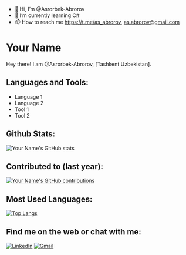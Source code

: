 - 👋 Hi, I’m @Asrorbek-Abrorov
- 🌱 I’m currently learning C#
- 📫 How to reach me https://t.me/as_abrorov, as.abrorov@gmail.com

# Your Name

Hey there!
I am @Asrorbek-Abrorov, [Tashkent Uzbekistan].

## Languages and Tools:

- Language 1
- Language 2
- Tool 1
- Tool 2

## Github Stats:

![Your Name's GitHub stats](https://github-readme-stats.vercel.app/api?username=Asrorbek-Abrorov&show_icons=true&theme=radical)

## Contributed to (last year):

[![Your Name's GitHub contributions](https://github-readme-streak-stats.herokuapp.com/?user=Asrorbek-Abrorov&theme=radical)](https://github.com/Asrorbek-Abrorov/github-readme-stats)

## Most Used Languages:

[![Top Langs](https://github-readme-stats.vercel.app/api/top-langs/?username=Asrorbek-Abrorov&layout=compact)](https://github.com/Asrorbek-Abrorov/github-readme-stats)

## Find me on the web or chat with me:

[![LinkedIn](https://img.shields.io/badge/LinkedIn-0077B5?style=for-the-badge&logo=linkedin&logoColor=white)](https://www.linkedin.com/in/asrorbek-abrorov-8a9957296/)
[![Gmail](https://img.shields.io/badge/Gmail-D14836?style=for-the-badge&logo=gmail&logoColor=white)](as.abrorov@gmail.com)
